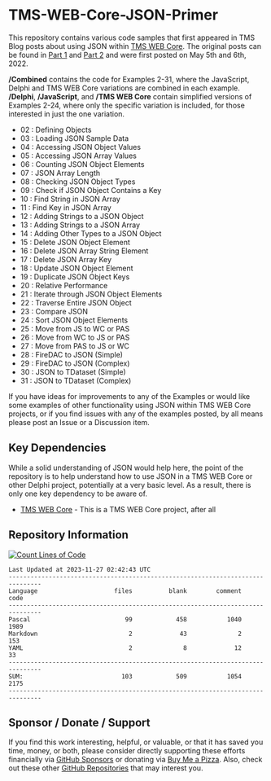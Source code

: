 # TMS-WEB-Core-JSON-Primer

This repository contains various code samples that first appeared in TMS Blog posts about using JSON within
[TMS WEB Core](https://www.tmssoftware.com/site/tmswebcore.asp). The original posts can be found in [Part 1](https://www.tmssoftware.com/site/blog.asp?post=928) and [Part 2](https://www.tmssoftware.com/site/blog.asp?post=932) and were first posted on May 5th and 6th, 2022.

**/Combined** contains the code for Examples 2-31, where the JavaScript, Delphi and TMS WEB Core 
variations are combined in each example. **/Delphi**, **/JavaScript**, and **/TMS WEB Core** contain simplified versions of
Examples 2-24, where only the specific variation is included, for those interested in just the one variation.

- 02 : Defining Objects
- 03 : Loading JSON Sample Data
- 04 : Accessing JSON Object Values
- 05 : Accessing JSON Array Values
- 06 : Counting JSON Object Elements
- 07 : JSON Array Length
- 08 : Checking JSON Object Types
- 09 : Check if JSON Object Contains a Key
- 10 : Find String in JSON Array
- 11 : Find Key in JSON Array
- 12 : Adding Strings to a JSON Object
- 13 : Adding Strings to a JSON Array
- 14 : Adding Other Types to a JSON Object
- 15 : Delete JSON Object Element
- 16 : Delete JSON Array String Element
- 17 : Delete JSON Array Key
- 18 : Update JSON Object Element
- 19 : Duplicate JSON Object Keys
- 20 : Relative Performance
- 21 : Iterate through JSON Object Elements
- 22 : Traverse Entire JSON Object
- 23 : Compare JSON
- 24 : Sort JSON Object Elements
- 25 : Move from JS to WC or PAS
- 26 : Move from WC to JS or PAS
- 27 : Move from PAS to JS or WC
- 28 : FireDAC to JSON (Simple)
- 29 : FireDAC to JSON (Complex)
- 30 : JSON to TDataset (Simple)
- 31 : JSON to TDataset (Complex)

If you have ideas for improvements to any of the Examples or would like some examples of other functionality
using JSON within TMS WEB Core projects, or if you find issues with any of the examples posted, by all means please
post an Issue or a Discussion item.

## Key Dependencies
While a solid understanding of JSON would help here, the point of the repository is to help understand how to use JSON in a TMS WEB Core or other Delphi project, potentially at a very basic level. As a result, there is only one key dependency to be aware of.
- [TMS WEB Core](https://www.tmssoftware.com/site/tmswebcore.asp) - This is a TMS WEB Core project, after all

## Repository Information
[![Count Lines of Code](https://github.com/500Foods/TMS-WEB-Core-JsonPrimer/actions/workflows/main.yml/badge.svg)](https://github.com/500Foods/TMS-WEB-Core-JsonPrimer/actions/workflows/main.yml)
<!--CLOC-START -->
```
Last Updated at 2023-11-27 02:42:43 UTC
-------------------------------------------------------------------------------
Language                     files          blank        comment           code
-------------------------------------------------------------------------------
Pascal                          99            458           1040           1989
Markdown                         2             43              2            153
YAML                             2              8             12             33
-------------------------------------------------------------------------------
SUM:                           103            509           1054           2175
-------------------------------------------------------------------------------
```
<!--CLOC-END-->

## Sponsor / Donate / Support
If you find this work interesting, helpful, or valuable, or that it has saved you time, money, or both, please consider directly supporting these efforts financially via [GitHub Sponsors](https://github.com/sponsors/500Foods) or donating via [Buy Me a Pizza](https://www.buymeacoffee.com/andrewsimard500). Also, check out these other [GitHub Repositories](https://github.com/500Foods?tab=repositories&q=&sort=stargazers) that may interest you.

